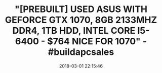 ---
title: >-
  "[PREBUILT] USED ASUS WITH GEFORCE GTX 1070, 8GB 2133MHZ DDR4, 1TB HDD, INTEL
  CORE I5-6400 - $764 NICE FOR 1070" - #buildapcsales
name: >-
  ASUS Core i5 Performance Gaming Desktop [G11CD-WB51] GeForce GTX 1070, 8GB
  2133Mhz DDR4, 1TB HDD, Intel Core i5-6400 Quad Core 2.7GHz processor, VR Ready
date: '2018-03-01 22:15:46'
buy_now: >-
  https://www.amazon.com/Performance-Desktop-G11CD-WB51-GeForce-processor/dp/B01K1JWCAK?psc=1&SubscriptionId=AKIAIA5RBQIWQVTCUEUQ&tag=coldcutdeals-20&linkCode=xm2&camp=2025&creative=165953&creativeASIN=B01K1JWCAK
description_markdown: >+
  ASUS Core i5 Performance Gaming Desktop [G11CD-WB51] GeForce GTX 1070, 8GB
  2133Mhz DDR4, 1TB HDD, Intel Core i5-6400 Quad Core 2.7GHz processor, VR Ready

    - Blazing performance with 6th-Gen Intel Core i5 ideal for 4K video, 3D modeling, web design and gaming

    - Enjoy lag-free and stutter-free gamplay with NVIDA GeForce GTX 1070, 3x the performance over previous GPUs

    - Next generation VR Performance gives you low latency with superior compatibility with leading VR headsets

    - Designed for gamers, the G11 stays cool in the heat of battle and runs quiet at 26dB at idle

    - With customizable LED lighting to enhance your experience along with Windows 10, a USB keyboard and mouse

tweet_id_str: '969335411553292289'
price: '$1,199.00'
you_save: ''
asin: B01K1JWCAK
image: 'https://images-na.ssl-images-amazon.com/images/I/41a1eNB0mVL.jpg'

---